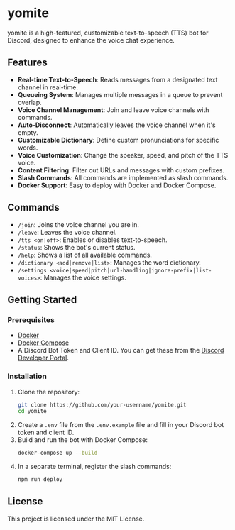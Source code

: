 # yomite

yomite is a high-featured, customizable text-to-speech (TTS) bot for Discord, designed to enhance the voice chat experience.

## Features

- **Real-time Text-to-Speech**: Reads messages from a designated text channel in real-time.
- **Queueing System**: Manages multiple messages in a queue to prevent overlap.
- **Voice Channel Management**: Join and leave voice channels with commands.
- **Auto-Disconnect**: Automatically leaves the voice channel when it's empty.
- **Customizable Dictionary**: Define custom pronunciations for specific words.
- **Voice Customization**: Change the speaker, speed, and pitch of the TTS voice.
- **Content Filtering**: Filter out URLs and messages with custom prefixes.
- **Slash Commands**: All commands are implemented as slash commands.
- **Docker Support**: Easy to deploy with Docker and Docker Compose.

## Commands

- `/join`: Joins the voice channel you are in.
- `/leave`: Leaves the voice channel.
- `/tts <on|off>`: Enables or disables text-to-speech.
- `/status`: Shows the bot's current status.
- `/help`: Shows a list of all available commands.
- `/dictionary <add|remove|list>`: Manages the word dictionary.
- `/settings <voice|speed|pitch|url-handling|ignore-prefix|list-voices>`: Manages the voice settings.

## Getting Started

### Prerequisites

- [Docker](https://www.docker.com/get-started)
- [Docker Compose](https://docs.docker.com/compose/install/)
- A Discord Bot Token and Client ID. You can get these from the [Discord Developer Portal](https://discord.com/developers/applications).

### Installation

1.  Clone the repository:
    ```sh
    git clone https://github.com/your-username/yomite.git
    cd yomite
    ```
2.  Create a `.env` file from the `.env.example` file and fill in your Discord bot token and client ID.
3.  Build and run the bot with Docker Compose:
    ```sh
    docker-compose up --build
    ```
4.  In a separate terminal, register the slash commands:
    ```sh
    npm run deploy
    ```

## License

This project is licensed under the MIT License.
